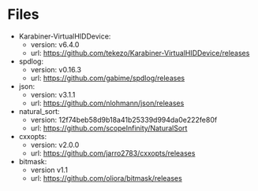 # Files

* Karabiner-VirtualHIDDevice:
  * version: v6.4.0
  * url: https://github.com/tekezo/Karabiner-VirtualHIDDevice/releases
* spdlog:
  * version: v0.16.3
  * url: https://github.com/gabime/spdlog/releases
* json:
  * version: v3.1.1
  * url: https://github.com/nlohmann/json/releases
* natural_sort:
  * version: 12f74beb58d9b18a41b25339d994da0e222fe80f
  * url: https://github.com/scopeInfinity/NaturalSort
* cxxopts:
  * version: v2.0.0
  * url: https://github.com/jarro2783/cxxopts/releases
* bitmask:
  * version v1.1
  * url: https://github.com/oliora/bitmask/releases
